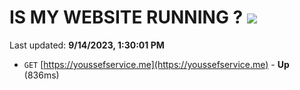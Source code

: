 # IS MY WEBSITE RUNNING ? [![](https://img.shields.io/static/v1?label=Sponsor&message=%E2%9D%A4&logo=GitHub&color=%23fe8e86)](https://github.com/sponsors/<username>)

Last updated: **9/14/2023, 1:30:01 PM**

- `GET` [https://youssefservice.me](https://youssefservice.me) - **Up** (836ms)
